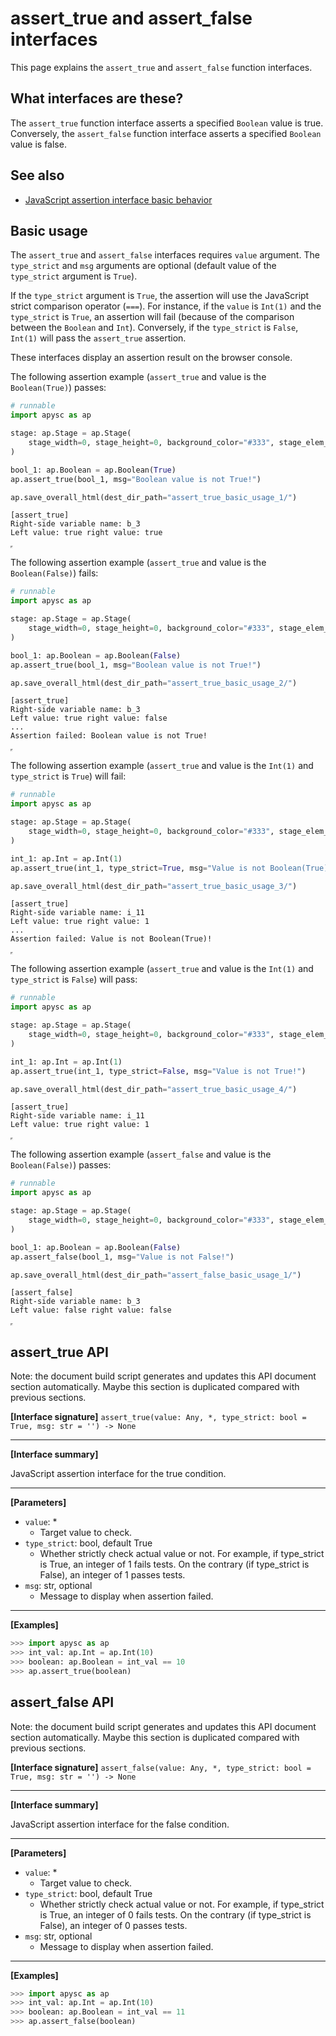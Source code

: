 # assert_true and assert_false interfaces

This page explains the `assert_true` and `assert_false` function interfaces.

## What interfaces are these?

The `assert_true` function interface asserts a specified `Boolean` value is true. Conversely, the `assert_false` function interface asserts a specified `Boolean` value is false.

## See also

- [JavaScript assertion interface basic behavior](assertion_basic_behavior.md)

## Basic usage

The `assert_true` and `assert_false` interfaces requires `value` argument. The `type_strict` and `msg` arguments are optional (default value of the `type_strict` argument is `True`).

If the `type_strict` argument is `True`, the assertion will use the JavaScript strict comparison operator (`===`). For instance, if the `value` is `Int(1)` and the `type_strict` is `True`, an assertion will fail (because of the comparison between the `Boolean` and `Int`). Conversely, if the `type_strict` is `False`, `Int(1)` will pass the `assert_true` assertion.

These interfaces display an assertion result on the browser console.

The following assertion example (`assert_true` and value is the `Boolean(True)`) passes:

```py
# runnable
import apysc as ap

stage: ap.Stage = ap.Stage(
    stage_width=0, stage_height=0, background_color="#333", stage_elem_id="stage"
)

bool_1: ap.Boolean = ap.Boolean(True)
ap.assert_true(bool_1, msg="Boolean value is not True!")

ap.save_overall_html(dest_dir_path="assert_true_basic_usage_1/")
```

```
[assert_true]
Right-side variable name: b_3
Left value: true right value: true
```

<iframe src="static/assert_true_basic_usage_1/index.html" width="0" height="0"></iframe>

The following assertion example (`assert_true` and value is the `Boolean(False)`) fails:

```py
# runnable
import apysc as ap

stage: ap.Stage = ap.Stage(
    stage_width=0, stage_height=0, background_color="#333", stage_elem_id="stage"
)

bool_1: ap.Boolean = ap.Boolean(False)
ap.assert_true(bool_1, msg="Boolean value is not True!")

ap.save_overall_html(dest_dir_path="assert_true_basic_usage_2/")
```

```
[assert_true]
Right-side variable name: b_3
Left value: true right value: false
...
Assertion failed: Boolean value is not True!
```

<iframe src="static/assert_true_basic_usage_2/index.html" width="0" height="0"></iframe>

The following assertion example (`assert_true` and value is the `Int(1)` and `type_strict` is `True`) will fail:

```py
# runnable
import apysc as ap

stage: ap.Stage = ap.Stage(
    stage_width=0, stage_height=0, background_color="#333", stage_elem_id="stage"
)

int_1: ap.Int = ap.Int(1)
ap.assert_true(int_1, type_strict=True, msg="Value is not Boolean(True)!")

ap.save_overall_html(dest_dir_path="assert_true_basic_usage_3/")
```

```
[assert_true]
Right-side variable name: i_11
Left value: true right value: 1
...
Assertion failed: Value is not Boolean(True)!
```

<iframe src="static/assert_true_basic_usage_3/index.html" width="0" height="0"></iframe>

The following assertion example (`assert_true` and value is the `Int(1)` and `type_strict` is `False`) will pass:

```py
# runnable
import apysc as ap

stage: ap.Stage = ap.Stage(
    stage_width=0, stage_height=0, background_color="#333", stage_elem_id="stage"
)

int_1: ap.Int = ap.Int(1)
ap.assert_true(int_1, type_strict=False, msg="Value is not True!")

ap.save_overall_html(dest_dir_path="assert_true_basic_usage_4/")
```

```
[assert_true]
Right-side variable name: i_11
Left value: true right value: 1
```

<iframe src="static/assert_true_basic_usage_4/index.html" width="0" height="0"></iframe>

The following assertion example (`assert_false` and value is the `Boolean(False)`) passes:

```py
# runnable
import apysc as ap

stage: ap.Stage = ap.Stage(
    stage_width=0, stage_height=0, background_color="#333", stage_elem_id="stage"
)

bool_1: ap.Boolean = ap.Boolean(False)
ap.assert_false(bool_1, msg="Value is not False!")

ap.save_overall_html(dest_dir_path="assert_false_basic_usage_1/")
```

```
[assert_false]
Right-side variable name: b_3
Left value: false right value: false
```

<iframe src="static/assert_false_basic_usage_1/index.html" width="0" height="0"></iframe>


## assert_true API

<!-- Docstring: apysc._console.assertion.assert_true -->

<span class="inconspicuous-txt">Note: the document build script generates and updates this API document section automatically. Maybe this section is duplicated compared with previous sections.</span>

**[Interface signature]** `assert_true(value: Any, *, type_strict: bool = True, msg: str = '') -> None`<hr>

**[Interface summary]**

JavaScript assertion interface for the true condition.<hr>

**[Parameters]**

- `value`: *
  - Target value to check.
- `type_strict`: bool, default True
  - Whether strictly check actual value or not. For example, if type_strict is True, an integer of 1 fails tests. On the contrary (if type_strict is False), an integer of 1 passes tests.
- `msg`: str, optional
  - Message to display when assertion failed.

<hr>

**[Examples]**

```py
>>> import apysc as ap
>>> int_val: ap.Int = ap.Int(10)
>>> boolean: ap.Boolean = int_val == 10
>>> ap.assert_true(boolean)
```

## assert_false API

<!-- Docstring: apysc._console.assertion.assert_false -->

<span class="inconspicuous-txt">Note: the document build script generates and updates this API document section automatically. Maybe this section is duplicated compared with previous sections.</span>

**[Interface signature]** `assert_false(value: Any, *, type_strict: bool = True, msg: str = '') -> None`<hr>

**[Interface summary]**

JavaScript assertion interface for the false condition.<hr>

**[Parameters]**

- `value`: *
  - Target value to check.
- `type_strict`: bool, default True
  - Whether strictly check actual value or not. For example, if type_strict is True, an integer of 0 fails tests. On the contrary (if type_strict is False), an integer of 0 passes tests.
- `msg`: str, optional
  - Message to display when assertion failed.

<hr>

**[Examples]**

```py
>>> import apysc as ap
>>> int_val: ap.Int = ap.Int(10)
>>> boolean: ap.Boolean = int_val == 11
>>> ap.assert_false(boolean)
```